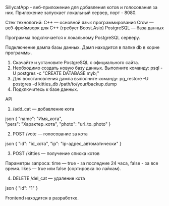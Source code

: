  
SillycatApp - веб-приложение для добавления котов и голосования за них.
Приложение запускает локальный сервер, порт - 8080.

Стек технологий:
    C++ — основной язык программирования
    Crow — веб-фреймворк для C++ (требует Boost.Asio)
    PostgreSQL — база данных 

Программа подключается к локальному PostgreSQL серверу.

Подключение дампа базы данных.
Дамп находится в папке db в корне программы.
1. Скачайте и установите PostgreSQL с официального сайта.
2. Необходимо создать новую базу данных. Выполните команду:
psql -U postgres -c "CREATE DATABASE myb;"
3. Для восстановления дампа выполните команду:
pg_restore -U postgres -d kitties_db /path/to/your/backup.dump
4. Подключитесь к базе данных.


API
1. /add_cat — добавление кота

json
{
  "name": "Имя_кота",	
  "pers": "Характер_кота",
  "photo": "url_to_photo"
}

2. POST
	/vote — голосование за кота

json
{
  "id": "id_кота",
  "ip": "ip-адрес_автоматически"
}

3. POST
	/kitties — получение списка котов

Параметры запроса:
    time — true - за последние 24 часа, false - за все время.
    likes — true или false (сортировка по лайкам).

4. DELETE 
	/del_cat — удаление кота

json
{
  "id": "1"
}

Frontend находится в разработке.